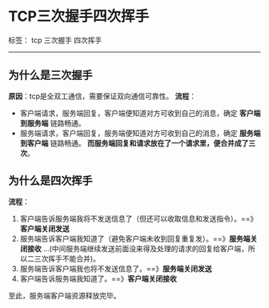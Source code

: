 ﻿# TCP三次握手四次挥手

标签： tcp 三次握手 四次挥手

---

## 为什么是三次握手

**原因**：tcp是全双工通信，需要保证双向通信可靠性。
**流程**：

- 客户端请求，服务端回复，客户端便知道对方可收到自己的消息，确定  **客户端到服务端** 链路畅通。
- 服务端请求，客户端回复，服务端便知道对方可收到自己的消息，确定  **服务端到客户端** 链路畅通。
**而服务端回复和请求放在了一个请求里，便合并成了三次**。

## 为什么是四次挥手

**流程**：

1. 客户端告诉服务端我将不发送信息了（但还可以收取信息和发送指令）。==》**客户端关闭发送**
2. 服务端告诉客户端我知道了（避免客户端未收到回复重复发）。==》**服务端关闭接收**
...(中间服务端继续发送前面没来得及处理的请求的回复给客户端，所以二三次挥手不能合并)。
3. 服务端告诉客户端我也将不发送信息了。==》**服务端关闭发送**
4. 客户端告诉服务端我知道了。==》**客户端关闭接收**

至此，服务端客户端资源释放完毕。

